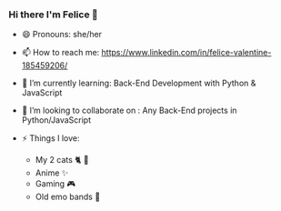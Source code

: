 ### Hi there I'm Felice 👋

- 😄 Pronouns: she/her
- 📫 How to reach me: https://www.linkedin.com/in/felice-valentine-185459206/
- 🌱 I’m currently learning: Back-End Development with Python & JavaScript
- 👯 I’m looking to collaborate on : Any Back-End projects in Python/JavaScript

- ⚡ Things I love: 
  - My 2 cats 🐈 🐾
  - Anime ✨
  - Gaming 🎮
  - Old emo bands 🖤

